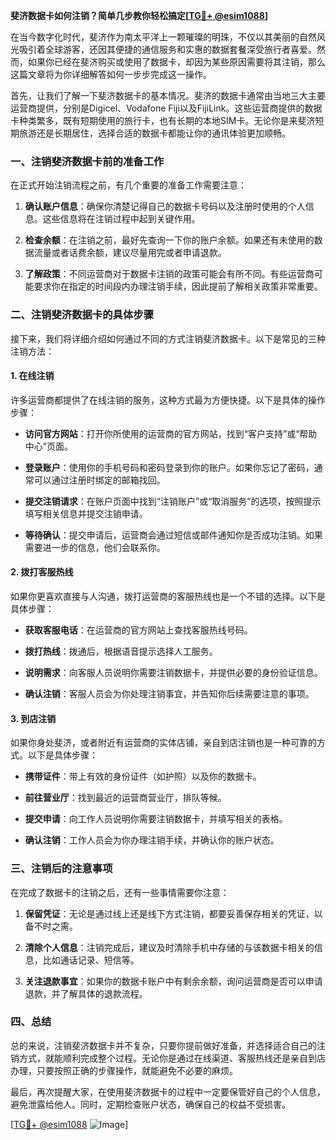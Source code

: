 **斐济数据卡如何注销？简单几步教你轻松搞定[[TG💪+ @esim1088](https://t.me/s/esim1088)]**

在当今数字化时代，斐济作为南太平洋上一颗璀璨的明珠，不仅以其美丽的自然风光吸引着全球游客，还因其便捷的通信服务和实惠的数据套餐深受旅行者喜爱。然而，如果你已经在斐济购买或使用了数据卡，却因为某些原因需要将其注销，那么这篇文章将为你详细解答如何一步步完成这一操作。

首先，让我们了解一下斐济数据卡的基本情况。斐济的数据卡通常由当地三大主要运营商提供，分别是Digicel、Vodafone Fiji以及FijiLink。这些运营商提供的数据卡种类繁多，既有短期使用的旅行卡，也有长期的本地SIM卡。无论你是来斐济短期旅游还是长期居住，选择合适的数据卡都能让你的通讯体验更加顺畅。

### **一、注销斐济数据卡前的准备工作**

在正式开始注销流程之前，有几个重要的准备工作需要注意：

1. **确认账户信息**：确保你清楚记得自己的数据卡号码以及注册时使用的个人信息。这些信息将在注销过程中起到关键作用。
   
2. **检查余额**：在注销之前，最好先查询一下你的账户余额。如果还有未使用的数据流量或者话费余额，建议尽量用完或者申请退款。

3. **了解政策**：不同运营商对于数据卡注销的政策可能会有所不同。有些运营商可能要求你在指定的时间段内办理注销手续，因此提前了解相关政策非常重要。

### **二、注销斐济数据卡的具体步骤**

接下来，我们将详细介绍如何通过不同的方式注销斐济数据卡。以下是常见的三种注销方法：

#### **1. 在线注销**

许多运营商都提供了在线注销的服务，这种方式最为方便快捷。以下是具体的操作步骤：

- **访问官方网站**：打开你所使用的运营商的官方网站，找到“客户支持”或“帮助中心”页面。
  
- **登录账户**：使用你的手机号码和密码登录到你的账户。如果你忘记了密码，通常可以通过注册时绑定的邮箱找回。

- **提交注销请求**：在账户页面中找到“注销账户”或“取消服务”的选项，按照提示填写相关信息并提交注销申请。

- **等待确认**：提交申请后，运营商会通过短信或邮件通知你是否成功注销。如果需要进一步的信息，他们会联系你。

#### **2. 拨打客服热线**

如果你更喜欢直接与人沟通，拨打运营商的客服热线也是一个不错的选择。以下是具体步骤：

- **获取客服电话**：在运营商的官方网站上查找客服热线号码。

- **拨打热线**：拨通后，根据语音提示选择人工服务。

- **说明需求**：向客服人员说明你需要注销数据卡，并提供必要的身份验证信息。

- **确认注销**：客服人员会为你处理注销事宜，并告知你后续需要注意的事项。

#### **3. 到店注销**

如果你身处斐济，或者附近有运营商的实体店铺，亲自到店注销也是一种可靠的方式。以下是具体步骤：

- **携带证件**：带上有效的身份证件（如护照）以及你的数据卡。

- **前往营业厅**：找到最近的运营商营业厅，排队等候。

- **提交申请**：向工作人员说明你需要注销数据卡，并填写相关的表格。

- **确认注销**：工作人员会为你办理注销手续，并确认你的账户状态。

### **三、注销后的注意事项**

在完成了数据卡的注销之后，还有一些事情需要你注意：

1. **保留凭证**：无论是通过线上还是线下方式注销，都要妥善保存相关的凭证，以备不时之需。

2. **清除个人信息**：注销完成后，建议及时清除手机中存储的与该数据卡相关的信息，比如通话记录、短信等。

3. **关注退款事宜**：如果你的数据卡账户中有剩余余额，询问运营商是否可以申请退款，并了解具体的退款流程。

### **四、总结**

总的来说，注销斐济数据卡并不复杂，只要你提前做好准备，并选择适合自己的注销方式，就能顺利完成整个过程。无论你是通过在线渠道、客服热线还是亲自到店办理，只要按照正确的步骤操作，就能避免不必要的麻烦。

最后，再次提醒大家，在使用斐济数据卡的过程中一定要保管好自己的个人信息，避免泄露给他人。同时，定期检查账户状态，确保自己的权益不受损害。

[[TG💪+ @esim1088](https://t.me/s/esim1088) ![Image](https://i.postimg.cc/4NQfJmqS/Snipaste-2025-05-13-00-14-12.png)]